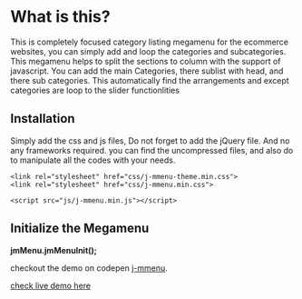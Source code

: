 What is this?
============= 

This is completely focused category listing megamenu for the ecommerce websites, you can simply add and loop the categories and subcategories. This megamenu helps to split the sections to column with the support of javascript. You can add the main Categories, there sublist with head, and there sub categories. This automatically find the arrangements and except categories are loop to the slider functionlities 

Installation
------------- 

Simply add the css and js files, Do not forget to add the jQuery file. And no any frameworks required. you can find the uncompressed files, and also do to manipulate all the codes with your needs. 

``` 
<link rel="stylesheet" href="css/j-mmenu-theme.min.css"> 
<link rel="stylesheet" href="css/j-mmenu.min.css"> 

<script src="js/j-mmenu.min.js"></script> 
```


Initialize the Megamenu
------------- 

**jmMenu.jmMenuInit();**




checkout the demo on codepen [j-mmenu](https://codepen.io/JobyJoDiyon/pen/MWGaGOM).

[check live demo here](https://jobyaj.github.io/j-mmenu/)

